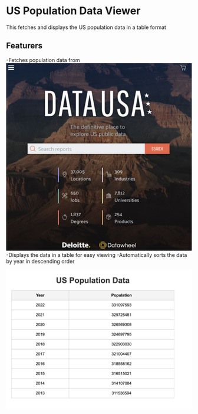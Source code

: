 # US Population Data Viewer
This fetches and displays the US population data in a table format

## Featurers
-Fetches population data from ![Data USA](datausa.png)
-Displays the data in a table for easy viewing
-Automatically sorts the data by year in descending order


![US Population Data](pop.png)